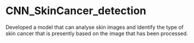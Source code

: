 # CNN_SkinCancer_detection
Developed a model that can analyse skin images and identify the type of skin cancer that is presently based on the image that has been processed.
